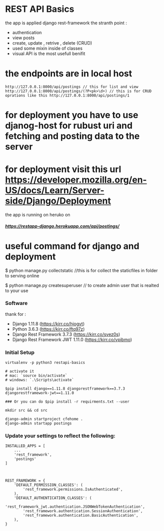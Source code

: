 # REST API Basics

the app is applied django rest-framework
the stranth point :

- authentication
- view posts
- create, update , retrive , delete (CRUD)
- used some mixin inside of classes
- visual API is the most usefull benifit

# the endpoints are in local host

    http://127.0.0.1:8000/api/postings // this for list and view
    http://127.0.0.1:8000/api/postings/(?P<pk>\d+) // this is for CRUD oprations like this http://127.0.0.1:8000/api/postings/1

# for deployment you have to use djanog-host for rubust uri and fetching and posting data to the server

# for deployment visit this url https://developer.mozilla.org/en-US/docs/Learn/Server-side/Django/Deployment 
the app is running on heruko on 
##### https://restapp-django.herokuapp.com/api/postings/
 # useful command for django and deployment 
 $ python manage.py collectstatic //this is for collect the staticfiles in folder to serving online 
 
 $ python manage.py createsuperuser // to  create admin user that is realted to your use
 
### Software

thank for :

- Django 1.11.8 (https://kirr.co/hjogvt)
- Python 3.6.3 (https://kirr.co/ftq97z)
- Django Rest Framework 3.7.3 (https://kirr.co/svez0s)
- Django Rest Framework JWT 1.11.0 (https://kirr.co/vpibmo)

### Initial Setup

```
virtualenv -p python3 restapi-basics

# activate it
# mac: `source bin/activate`
# windows: `.\Scripts\activate`

$pip install django==1.11.8 djangorestframework==3.7.3 djangorestframework-jwt==1.11.0

### Or you can do $pip install -r requirments.txt --user

mkdir src && cd src

django-admin startproject cfehome .
django-admin startapp postings
```

### Update your settings to reflect the following:

```
INSTALLED_APPS = [
    ...
    'rest_framework',
    'postings'
]



REST_FRAMEWORK = {
    'DEFAULT_PERMISSION_CLASSES': (
        'rest_framework.permissions.IsAuthenticated',
    ),
    'DEFAULT_AUTHENTICATION_CLASSES': (
        'rest_framework_jwt.authentication.JSONWebTokenAuthentication',
        'rest_framework.authentication.SessionAuthentication',
        'rest_framework.authentication.BasicAuthentication',
    ),
}
```
